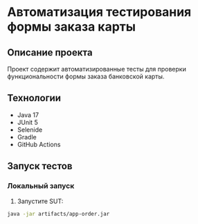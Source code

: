 # Автоматизация тестирования формы заказа карты

## Описание проекта
Проект содержит автоматизированные тесты для проверки функциональности формы заказа банковской карты.

## Технологии
- Java 17
- JUnit 5
- Selenide
- Gradle
- GitHub Actions

## Запуск тестов

### Локальный запуск
1. Запустите SUT:
```bash
java -jar artifacts/app-order.jar